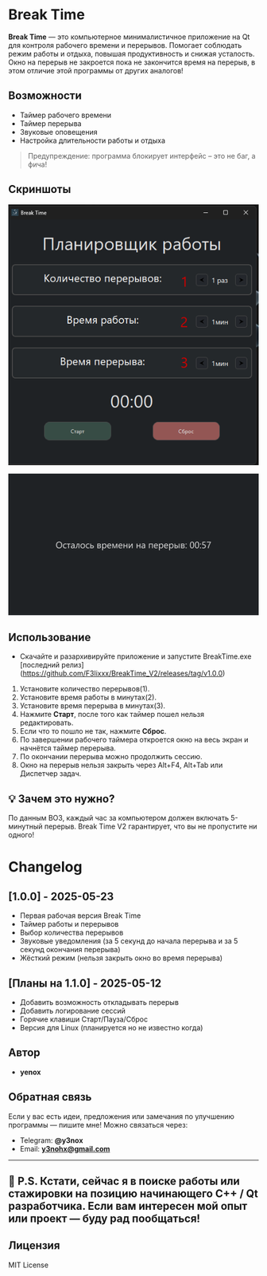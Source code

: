 # Break Time

**Break Time** — это компьютерное минималистичное приложение на Qt для контроля рабочего времени и перерывов. Помогает соблюдать режим работы и отдыха, повышая продуктивность и снижая усталость. Окно на перерыв не закроется пока не закончится время на перерыв, в этом отличие этой программы от других аналогов!

## Возможности

- Таймер рабочего времени  
- Таймер перерыва  
- Звуковые оповещения  
- Настройка длительности работы и отдыха
 
> Предупреждение: программа блокирует интерфейс – это не баг, а фича!   

## Скриншоты
![Главный UI](./Screenshots/MainUI.png)

![Окно Перерыва](./Screenshots/BreakWindow.png)

## Использование
- Скачайте и разархивируйте приложение и запустите BreakTime.exe [последний релиз] (https://github.com/F3lixxx/BreakTime_V2/releases/tag/v1.0.0) 

1. Установите количество перерывов(1).
2. Установите время работы в минутах(2).
3. Установите время перерыва в минутах(3).
4. Нажмите **Старт**, после того как таймер пошел нельзя редактировать.
5. Если что то пошло не так, нажмите **Сброс**.
6. По завершении рабочего таймера откроется окно на весь экран и начнётся таймер перерыва.
7. По окончании перерыва можно продолжить сессию.
8. Окно на перерыв нельзя закрыть через Alt+F4, Alt+Tab или Диспетчер задач.
  
## 💡 Зачем это нужно?  
По данным ВОЗ, каждый час за компьютером должен включать 5-минутный перерыв. Break Time V2 гарантирует, что вы не пропустите ни одного!   


# Changelog

## [1.0.0] - 2025-05-23
- Первая рабочая версия Break Time
- Таймер работы и перерывов
- Выбор количества перерывов
- Звуковые уведомления (за 5 секунд до начала перерыва и за 5 секунд окончания перерыва)
- Жёсткий режим (нельзя закрыть окно во время перерыва)

## [Планы на 1.1.0] - 2025-05-12
- Добавить возможность откладывать перерыв
- Добавить логирование сессий
- Горячие клавиши Старт/Пауза/Сброс 
- Версия для Linux (планируется но не известно когда)

## Автор

- **yenox**

## Обратная связь

Если у вас есть идеи, предложения или замечания по улучшению программы — пишите мне!
Можно связаться через:

- Telegram: **@y3nox**
- Email: **y3nohx@gmail.com**
---
📌 P.S.
Кстати, сейчас я в поиске работы или стажировки на позицию начинающего C++ / Qt разработчика.
Если вам интересен мой опыт или проект — буду рад пообщаться! 
---

## Лицензия

MIT License

